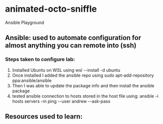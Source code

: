 # animated-octo-sniffle
Ansible Playground

## Ansible: used to automate configuration for almost anything you can remote into (ssh)

### Steps taken to configure lab:
1. Installed Ubuntu on WSL using wsl --install -d ubuntu
2. Once installed I added the ansible repo using sudo apt-add-repository ppa:ansible/ansible
3. Then I was able to update the package info and then install the ansible package
4. tested ansible connection to hosts stored in the host file using: ansible -i hosts servers -m ping --user andrew --ask-pass



## Resources used to learn:
